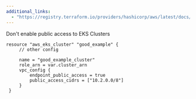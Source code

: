 ```yaml
---
additional_links: 
  - "https://registry.terraform.io/providers/hashicorp/aws/latest/docs/resources/eks_cluster#vpc_config"
---
```


Don't enable public access to EKS Clusters

```hcl
resource "aws_eks_cluster" "good_example" {
     // other config 
 
     name = "good_example_cluster"
     role_arn = var.cluster_arn
     vpc_config {
         endpoint_public_access = true
         public_access_cidrs = ["10.2.0.0/8"]
     }
 }
```
